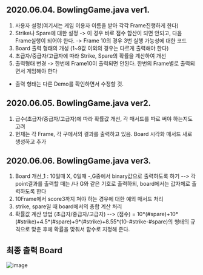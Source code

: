 ## 2020.06.04. BowlingGame.java ver1.
1. 사용자 설정(여기서는 게임 이용자 이름을 받아 각각 Frame진행하게 한다)
2. Strike나 Spare에 대한 설정 -> 이 경우 바로 점수 합산이 되면 안되고, 다음 Frame실행이 되어야 한다. 
                              -> Frame 10의 경우 3번 실행 가능성에 대한 코드
3. Board 출력 형태의 개성 (1~9값 이외의 경우는 다르게 출력해야 한다)
4. 초급자/중급자/고급자에 따라 Strike, Spare의 확률을 계산하여 개선
5. 출력형태 변경 -> 한번에 Frame10이 출력되면 안된다. 한번의 Frame별로 출력되면서 게임해야 한다
- 출력 형태는 다른 Demo를 확인하면서 수정할 것. 

## 2020.06.05. BowlingGame.java ver2.
1. 급수(초급자/중급자/고급자)에 따라 확률값 개선, 각 매서드를 따로 써야 하는지도 고려
2. 현재는 각 Frame, 각 구에서의 결과를 출력하고 있음. Board 시각화 매서드 새로 생성하고 추가

## 2020.06.06. BowlingGame.java ver3.
1. Board 개선_1 : 10일때 X, 0일때 -,G중에서 binary값으로 출력하도록 하기
   --> 각 point결과를 출력할 때는 /나 G와 같은 기호로 출력하되, board에서는 값자체로 출력하도록 한다
2. 10Frame에서 score3까지 쳐야 하는 경우에 대한 예외 매서드 처리
3. strike, spare일 때 board에서의 총합 계산 처리
4. 확률값 계산 방법 (초급자/중급자/고급자)
  --> (점수) = 10*(#spare)+10*(#strike)+4.5*(#spare)+9*(#strike)+8.55*(10-#strike-#spare)의 형태의 규격으로
  맞춘 후에 확률을 맞춰서 함수로 지정해 준다.

## 최종 출력 Board
![image](https://user-images.githubusercontent.com/49298791/83949926-c1816c00-a861-11ea-91d5-329bb98e872e.png)
